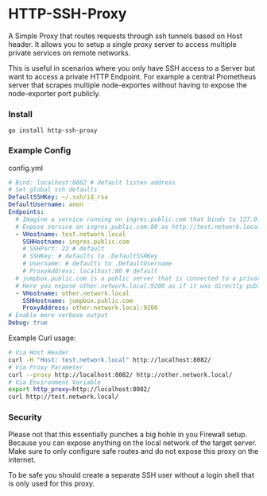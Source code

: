HTTP-SSH-Proxy
==============

A Simple Proxy that routes requests through ssh tunnels based on Host header.
It allows you to setup a single proxy server to access multiple private services on remote networks.

This is useful in scenarios where you only have SSH access to a Server but want to access a private HTTP Endpoint.
For example a central Prometheus server that scrapes multiple node-exportes without having to expose the node-exporter port publicly.


### Install
```
go install http-ssh-proxy
```

### Example Config
config.yml
```yml
# Bind: localhost:8082 # default listen address
# Set global ssh defaults
DefaultSSHKey: ~/.ssh/id_rsa
DefaultUsername: anon
Endpoints:
  # Imagine a service running on ingres.public.com that binds to 127.0.0.1:80
  # Expose service on ingres.public.com:80 as http://test.network.local/
  - VHostname: test.network.local
    SSHHostname: ingres.public.com
    # SSHPort: 22 # default
    # SSHKey: # defaults to .DefaultSSHKey
    # Username: # defaults to .DefaultUsername
    # ProxyAddress: localhost:80 # default
  # jumpbox.public.com is a public server that is connected to a private network
  # Here you expose other.network.local:9200 as if it was directly publicly reachable
  - VHostname: other.network.local
    SSHHostname: jumpbox.public.com
    ProxyAddress: other.network.local:9200
# Enable more verbose output
Debug: true
```

Example Curl usage:
```bash
# Via Host Header
curl -H "Host: test.network.local" http://localhost:8082/
# Via Proxy Parameter
curl --proxy http://localhost:8082/ http://other.network.local/
# Via Environment Variable
export http_proxy=http://localhost:8082/
curl http://test.network.local/
```


### Security
Please not that this essentially punches a big hohle in you Firewall setup.
Because you can expose anything on the local network of the target server.
Make sure to only configure safe routes and do not expose this proxy on the internet.

To be safe you should create a separate SSH user without a login shell that is only used for this proxy.
